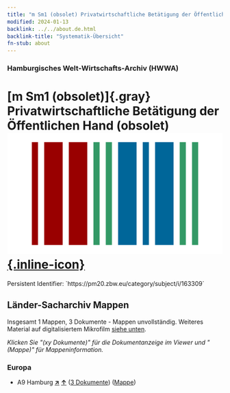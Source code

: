 ```yaml
---
title: "m Sm1 (obsolet) Privatwirtschaftliche Betätigung der Öffentlichen Hand (obsolet)"
modified: 2024-01-13
backlink: ../../about.de.html
backlink-title: "Systematik-Übersicht"
fn-stub: about
---
```


### Hamburgisches Welt-Wirtschafts-Archiv (HWWA)

# [m Sm1 (obsolet)]{.gray}&#8201; Privatwirtschaftliche Betätigung der Öffentlichen Hand (obsolet) &#160; [![Wikidata](/images/Wikidata-logo.svg "Wikidata"){.inline-icon}](http://www.wikidata.org/entity/Q104700251)

<div class="hint">Persistent Identifier: `https://pm20.zbw.eu/category/subject/i/163309`</div>







## Länder-Sacharchiv Mappen






Insgesamt 1 Mappen, 3 Dokumente - Mappen unvollständig. Weiteres Material auf digitalisiertem Mikrofilm [siehe unten](#filmsections).

_Klicken Sie "(xy Dokumente)" für die Dokumentanzeige im Viewer und "(Mappe)" für Mappeninformation._




### Europa

- A9 Hamburg [**&nearr;**](../../../geo/i/140905/about.de.html "Hamburg (alle Mappen)") [**&uarr;**](../../../geo/about.de.html#A9 "Ländersystematik") (<a href="https://pm20.zbw.eu/iiifview/folder/sh/140905,163309" title="über: Hamburg : Privatwirtschaftliche Betätigung der Öffentlichen Hand (obsolet)" target="_blank">3 Dokumente</a>) ([Mappe](../../../../folder/sh/1409xx/140905/1633xx/163309/about.de.html))



<a id="filmsections" />













